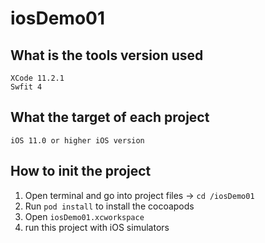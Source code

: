 # iosDemo01

## What is the tools version used

	XCode 11.2.1
	Swfit 4

## What the target of each project

	iOS 11.0 or higher iOS version

## How to init the project

1. Open terminal and go into project files -> `cd /iosDemo01`
2. Run `pod install` to install the cocoapods
3. Open `iosDemo01.xcworkspace`
4. run this project with iOS simulators
